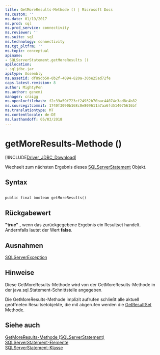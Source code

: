 ```yaml
---
title: GetMoreResults-Methode () | Microsoft Docs
ms.custom: ''
ms.date: 01/19/2017
ms.prod: sql
ms.prod_service: connectivity
ms.reviewer: ''
ms.suite: sql
ms.technology: connectivity
ms.tgt_pltfrm: ''
ms.topic: conceptual
apiname:
- SQLServerStatement.getMoreResults ()
apilocation:
- sqljdbc.jar
apitype: Assembly
ms.assetid: df89db50-0b2f-4094-820a-30be25ad72fe
caps.latest.revision: 8
author: MightyPen
ms.author: genemi
manager: craigg
ms.openlocfilehash: f2c39a59f723cf24932b70bac44074c3ad8c4b82
ms.sourcegitcommit: 1740f3090b168c0e809611a7aa6fd514075616bf
ms.translationtype: MT
ms.contentlocale: de-DE
ms.lasthandoff: 05/03/2018
---
```

# <a name="getmoreresults-method-"></a>getMoreResults-Methode ()
[!INCLUDE[Driver_JDBC_Download](../../../includes/driver_jdbc_download.md)]

  Wechselt zum nächsten Ergebnis dieses [SQLServerStatement](../../../connect/jdbc/reference/sqlserverstatement-class.md) Objekt.  
  
## <a name="syntax"></a>Syntax  
  
```  
  
public final boolean getMoreResults()  
```  
  
## <a name="return-value"></a>Rückgabewert  
 **"true"** , wenn das zurückgegebene Ergebnis ein Resultset handelt. Andernfalls lautet der Wert **false**.  
  
## <a name="exceptions"></a>Ausnahmen  
 [SQLServerException](../../../connect/jdbc/reference/sqlserverexception-class.md)  
  
## <a name="remarks"></a>Hinweise  
 Diese GetMoreResults-Methode wird von der GetMoreResults-Methode in der java.sql.Statement-Schnittstelle angegeben.  
  
 Die GetMoreResults-Methode implizit aufrufen schließt alle aktuell geöffneten Resultsetobjekte, die mit abgerufen werden die [GetResultSet](../../../connect/jdbc/reference/getresultset-method-sqlserverstatement.md) Methode.  
  
## <a name="see-also"></a>Siehe auch  
 [GetMoreResults-Methode &#40;SQLServerStatement&#41;](../../../connect/jdbc/reference/getmoreresults-method-sqlserverstatement.md)   
 [SQLServerStatement-Elemente](../../../connect/jdbc/reference/sqlserverstatement-members.md)   
 [SQLServerStatement-Klasse](../../../connect/jdbc/reference/sqlserverstatement-class.md)  
  
  
